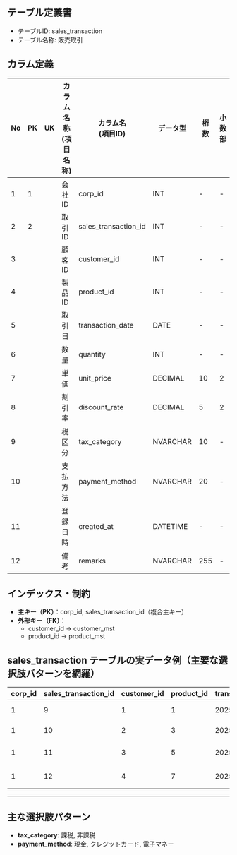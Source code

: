 ## テーブル定義書

- テーブルID: sales_transaction
- テーブル名称: 販売取引


## カラム定義


| No | PK | UK | カラム名称<br>(項目名称) | カラム名<br>(項目ID)      | データ型   | 桁数 | 小数部 | NULL許可 | 初期値     | 備考                                  |
|----|----|----|-------------------------|--------------------------|------------|------|--------|----------|------------|---------------------------------------|
| 1  | 1  |    | 会社ID                  | corp_id                  | INT        | -    | -      | ×        | 0          | corp_id, sales_transaction_idの複合主キー |
| 2  | 2  |    | 取引ID                  | sales_transaction_id     | INT        | -    | -      | ×        | IDENTITY   | 自動採番                              |
| 3  |    |    | 顧客ID                  | customer_id              | INT        | -    | -      | ×        |            | customer_mst 外部キー                  |
| 4  |    |    | 製品ID                  | product_id               | INT        | -    | -      | ×        |            | product_mst 外部キー                   |
| 5  |    |    | 取引日                  | transaction_date         | DATE       | -    | -      | ×        | GETDATE()  |                                       |
| 6  |    |    | 数量                    | quantity                 | INT        | -    | -      | ×        |            |                                       |
| 7  |    |    | 単価                    | unit_price               | DECIMAL    | 10   | 2      | ×        |            |                                       |
| 8  |    |    | 割引率                  | discount_rate            | DECIMAL    | 5    | 2      | ○        | NULL       | 割引がない場合はNULL                   |
| 9  |    |    | 税区分                  | tax_category             | NVARCHAR   | 10   | -      | ×        | '課税'     | 課税 / 非課税                          |
| 10 |    |    | 支払方法                | payment_method           | NVARCHAR   | 20   | -      | ×        | '現金'     | 現金 / クレカ / 電子マネーなど         |
| 11 |    |    | 登録日時                | created_at               | DATETIME   | -    | -      | ×        | GETDATE()  |                                       |
| 12 |    |    | 備考                    | remarks                  | NVARCHAR   | 255  | -      | ○        | NULL       | メモ                                   |


## インデックス・制約

- **主キー（PK）**：corp_id, sales_transaction_id（複合主キー）
- **外部キー（FK）**：
    - customer_id → customer_mst
    - product_id → product_mst


## sales_transaction テーブルの実データ例（主要な選択肢パターンを網羅）

| corp_id | sales_transaction_id | customer_id | product_id | transaction_date | quantity | unit_price | discount_rate | tax_category | payment_method   | created_at              | remarks     |
|---------|---------------------|-------------|------------|------------------|----------|------------|---------------|--------------|------------------|-------------------------|-------------|
| 1       | 9                   | 1           | 1          | 2025-05-01       | 3        | 1500.00    | NULL          | 課税         | 現金             | 2025-05-01 10:00:00.000 | 通常購入    |
| 1       | 10                  | 2           | 3          | 2025-05-02       | 2        | 2200.00    | 5.00          | 課税         | クレジットカード | 2025-05-02 11:30:00.000 | 割引適用    |
| 1       | 11                  | 3           | 5          | 2025-05-03       | 4        | 800.00     | NULL          | 非課税       | 電子マネー       | 2025-05-03 12:00:00.000 | まとめ買い  |
| 1       | 12                  | 4           | 7          | 2025-05-04       | 1        | 3000.00    | 10.00         | 課税         | 現金             | 2025-05-04 13:00:00.000 | キャンペーン|

---

## 主な選択肢パターン

- **tax_category**: 課税, 非課税
- **payment_method**: 現金, クレジットカード, 電子マネー
